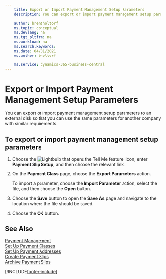 ```yaml
---
    title: Export or Import Payment Management Setup Parameters
    description: You can export or import payment management setup parameters to an external disk so that you can use the same parameters for another company with similar requirements.

    author: brentholtorf
    ms.topic: conceptual
    ms.devlang: na
    ms.tgt_pltfrm: na
    ms.workload: na
    ms.search.keywords:
    ms.date: 04/01/2021
    ms.author: bholtorf

    ms.service: dynamics-365-business-central
---
```

# Export or Import Payment Management Setup Parameters

You can export or import payment management setup parameters to an external disk so that you can use the same parameters for another company with similar requirements.  

## To export or import payment management setup parameters  

1. Choose the ![Lightbulb that opens the Tell Me feature.](../../media/ui-search/search_small.png "Tell me what you want to do") icon, enter **Payment Slip Setup**, and then choose the relevant link.  
2. On the **Payment Class** page, choose the **Export Parameters** action.  

    To import a parameter, choose the **Import Parameter** action, select the file, and then choose the **Open** button.  

3. Choose the **Save** button to open the **Save As** page and navigate to the location where the file should be saved.  
4. Choose the **OK** button.  

## See Also

[Payment Management](payment-management.md)  
[Set Up Payment Classes](how-to-set-up-payment-classes.md)  
[Set Up Payment Addresses](how-to-set-up-payment-addresses.md)  
[Create Payment Slips](how-to-create-payment-slips.md)  
[Archive Payment Slips](how-to-archive-payment-slips.md)  


[!INCLUDE[footer-include](../../includes/footer-banner.md)]